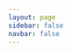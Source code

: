 ```yaml
---
layout: page
sidebar: false
navbar: false
---
```


<script setup>
import Earth from './Earth.vue'
</script>

<Earth />